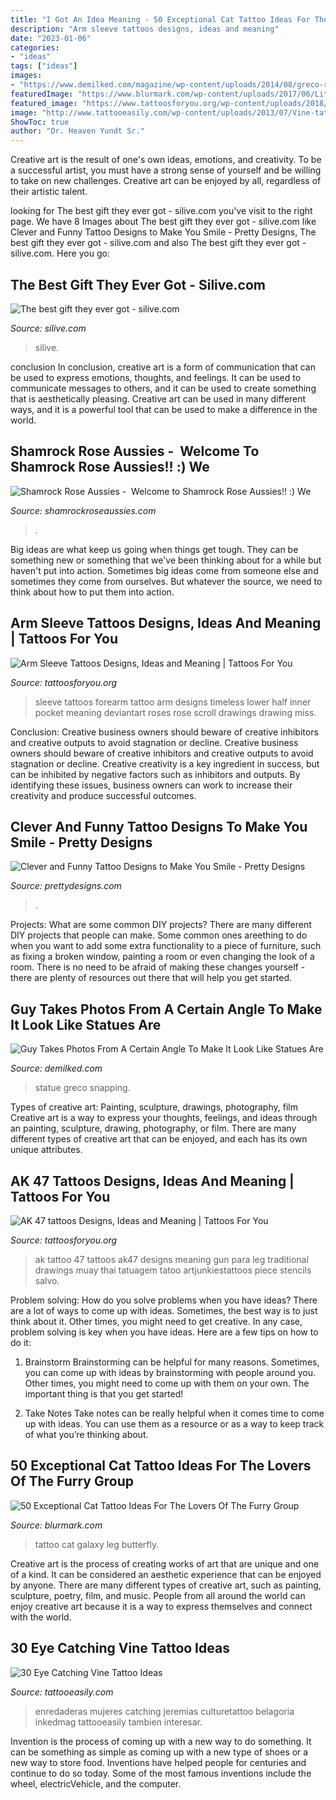 ```yaml
---
title: "I Got An Idea Meaning - 50 Exceptional Cat Tattoo Ideas For The Lovers Of The Furry Group"
description: "Arm sleeve tattoos designs, ideas and meaning"
date: "2023-01-06"
categories:
- "ideas"
tags: ["ideas"]
images:
- "https://www.demilked.com/magazine/wp-content/uploads/2014/08/greco-roman-statue-selfies-2.jpg"
featuredImage: "https://www.blurmark.com/wp-content/uploads/2017/06/Little-Galaxy-Cat-Tattoo-With-Butterfly-On-Lower-Leg.jpg"
featured_image: "https://www.tattoosforyou.org/wp-content/uploads/2018/01/Lower-Arm-Sleeve-Tattoos.jpg"
image: "http://www.tattooeasily.com/wp-content/uploads/2013/07/Vine-tattoo.jpg"
ShowToc: true
author: "Dr. Heaven Yundt Sr."
---
```



Creative art is the result of one's own ideas, emotions, and creativity. To be a successful artist, you must have a strong sense of yourself and be willing to take on new challenges. Creative art can be enjoyed by all, regardless of their artistic talent.

	

		
looking for The best gift they ever got - silive.com you've visit to the right page. We have 8 Images about The best gift they ever got - silive.com like Clever and Funny Tattoo Designs to Make You Smile - Pretty Designs, The best gift they ever got - silive.com and also The best gift they ever got - silive.com. Here you go:
		
    
## The Best Gift They Ever Got - Silive.com

<img loading=lazy src="https://www.silive.com/resizer/dYKirIR-P3T4lLy3Cw8WUJamQ5s=/1280x0/smart/advancelocal-adapter-image-uploads.s3.amazonaws.com/image.silive.com/home/silive-media/width2048/img/relationships_features_from_the_staten_island_advance/photo/21bestgift1jpg-63d160fdeb425d74.jpg" onerror="this.onerror=null;this.src='https://tse2.mm.bing.net/th?id=OIP.GImoy3rQHR-kjQ42XKN1PgHaJ4&amp;pid=15.1';" alt="The best gift they ever got - silive.com">

_Source: silive.com_

>silive. 

	

conclusion
In conclusion, creative art is a form of communication that can be used to express emotions, thoughts, and feelings. It can be used to communicate messages to others, and it can be used to create something that is aesthetically pleasing. Creative art can be used in many different ways, and it is a powerful tool that can be used to make a difference in the world.

    
## Shamrock Rose Aussies - ﻿﻿﻿ Welcome To Shamrock Rose Aussies!! :) We

<img loading=lazy src="http://shamrockroseaussies.com/yahoo_site_admin/assets/images/DSC_0289.7601929_std.JPG" onerror="this.onerror=null;this.src='https://tse4.mm.bing.net/th?id=OIP.Sr4DDFMHx1Ys-6NnKNcwfwHaFy&amp;pid=15.1';" alt="Shamrock Rose Aussies - ﻿﻿﻿ Welcome to Shamrock Rose Aussies!! :) We">

_Source: shamrockroseaussies.com_

>. 

	

Big ideas are what keep us going when things get tough. They can be something new or something that we've been thinking about for a while but haven't put into action. Sometimes big ideas come from someone else and sometimes they come from ourselves. But whatever the source, we need to think about how to put them into action.

    
## Arm Sleeve Tattoos Designs, Ideas And Meaning | Tattoos For You

<img loading=lazy src="https://www.tattoosforyou.org/wp-content/uploads/2018/01/Lower-Arm-Sleeve-Tattoos.jpg" onerror="this.onerror=null;this.src='https://tse3.mm.bing.net/th?id=OIP.qMLlXPCjVyi4Jtu4H9ZO5wHaLI&amp;pid=15.1';" alt="Arm Sleeve Tattoos Designs, Ideas and Meaning | Tattoos For You">

_Source: tattoosforyou.org_

>sleeve tattoos forearm tattoo arm designs timeless lower half inner pocket meaning deviantart roses rose scroll drawings drawing miss. 

	

Conclusion: Creative business owners should beware of creative inhibitors and creative outputs to avoid stagnation or decline.
Creative business owners should beware of creative inhibitors and creative outputs to avoid stagnation or decline. Creative creativity is a key ingredient in success, but can be inhibited by negative factors such as inhibitors and outputs. By identifying these issues, business owners can work to increase their creativity and produce successful outcomes.

    
## Clever And Funny Tattoo Designs To Make You Smile - Pretty Designs

<img loading=lazy src="http://www.prettydesigns.com/wp-content/uploads/2014/11/Clever-Tattoo.jpg" onerror="this.onerror=null;this.src='https://tse3.mm.bing.net/th?id=OIP.eHpti3PsKjzW4DhpdYuITAHaJ3&amp;pid=15.1';" alt="Clever and Funny Tattoo Designs to Make You Smile - Pretty Designs">

_Source: prettydesigns.com_

>. 

	

Projects: What are some common DIY projects?
There are many different DIY projects that people can make. Some common ones areething to do when you want to add some extra functionality to a piece of furniture, such as fixing a broken window, painting a room or even changing the look of a room. There is no need to be afraid of making these changes yourself - there are plenty of resources out there that will help you get started.

    
## Guy Takes Photos From A Certain Angle To Make It Look Like Statues Are

<img loading=lazy src="https://www.demilked.com/magazine/wp-content/uploads/2014/08/greco-roman-statue-selfies-2.jpg" onerror="this.onerror=null;this.src='https://tse3.mm.bing.net/th?id=OIP.80h1hIvC--By7POOJZa5zAHaJ4&amp;pid=15.1';" alt="Guy Takes Photos From A Certain Angle To Make It Look Like Statues Are">

_Source: demilked.com_

>statue greco snapping. 

	

Types of creative art: Painting, sculpture, drawings, photography, film
Creative art is a way to express your thoughts, feelings, and ideas through an painting, sculpture, drawing, photography, or film. There are many different types of creative art that can be enjoyed, and each has its own unique attributes.

    
## AK 47 Tattoos Designs, Ideas And Meaning | Tattoos For You

<img loading=lazy src="https://www.tattoosforyou.org/wp-content/uploads/2016/03/AK47-Tattoo-on-Leg.jpg" onerror="this.onerror=null;this.src='https://tse1.mm.bing.net/th?id=OIP.wc51fVpKGbf9xSN5D5iQJQHaRj&amp;pid=15.1';" alt="AK 47 tattoos Designs, Ideas and Meaning | Tattoos For You">

_Source: tattoosforyou.org_

>ak tattoo 47 tattoos ak47 designs meaning gun para leg traditional drawings muay thai tatuagem tatoo artjunkiestattoos piece stencils salvo. 

	

Problem solving: How do you solve problems when you have ideas?
There are a lot of ways to come up with ideas. Sometimes, the best way is to just think about it. Other times, you might need to get creative. In any case, problem solving is key when you have ideas. Here are a few tips on how to do it:
1. Brainstorm
Brainstorming can be helpful for many reasons. Sometimes, you can come up with ideas by brainstorming with people around you. Other times, you might need to come up with them on your own. The important thing is that you get started!

2. Take Notes
Take notes can be really helpful when it comes time to come up with ideas. You can use them as a resource or as a way to keep track of what you’re thinking about.

    
## 50 Exceptional Cat Tattoo Ideas For The Lovers Of The Furry Group

<img loading=lazy src="https://www.blurmark.com/wp-content/uploads/2017/06/Little-Galaxy-Cat-Tattoo-With-Butterfly-On-Lower-Leg.jpg" onerror="this.onerror=null;this.src='https://tse2.mm.bing.net/th?id=OIP.uAB4CdOpLLBilq_0qFxrIgHaJ9&amp;pid=15.1';" alt="50 Exceptional Cat Tattoo Ideas For The Lovers Of The Furry Group">

_Source: blurmark.com_

>tattoo cat galaxy leg butterfly. 

	

Creative art is the process of creating works of art that are unique and one of a kind. It can be considered an aesthetic experience that can be enjoyed by anyone. There are many different types of creative art, such as painting, sculpture, poetry, film, and music. People from all around the world can enjoy creative art because it is a way to express themselves and connect with the world.

    
## 30 Eye Catching Vine Tattoo Ideas

<img loading=lazy src="http://www.tattooeasily.com/wp-content/uploads/2013/07/Vine-tattoo.jpg" onerror="this.onerror=null;this.src='https://tse2.mm.bing.net/th?id=OIP.jmcgFSeA5dBM9ow-4dbBLQHaLH&amp;pid=15.1';" alt="30 Eye Catching Vine Tattoo Ideas">

_Source: tattooeasily.com_

>enredaderas mujeres catching jeremias culturetattoo belagoria inkedmag tattooeasily tambien interesar. 

	

Invention is the process of coming up with a new way to do something. It can be something as simple as coming up with a new type of shoes or a new way to store food. Inventions have helped people for centuries and continue to do so today. Some of the most famous inventions include the wheel, electricVehicle, and the computer.

